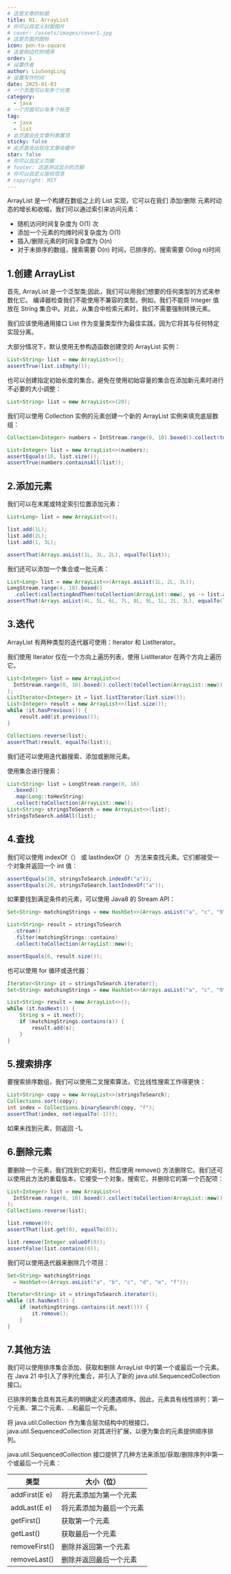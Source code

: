 ```yaml
---
# 这是文章的标题
title: 01. ArrayList
# 你可以自定义封面图片
# cover: /assets/images/cover1.jpg
# 这是页面的图标
icon: pen-to-square
# 这是侧边栏的顺序
order: 1
# 设置作者
author: LiuSongLing
# 设置写作时间
date: 2025-01-03
# 一个页面可以有多个分类
category:
  - java
# 一个页面可以有多个标签
tag:
  - java
  - list
# 此页面会在文章列表置顶
sticky: false
# 此页面会出现在文章收藏中
star: false
# 你可以自定义页脚
# footer: 这是测试显示的页脚
# 你可以自定义版权信息
# copyright: MIT
---
```


ArrayList 是一个构建在数组之上的 List 实现，它可以在我们 添加/删除 元素时动态的增长和收缩，我们可以通过索引来访问元素：

- 随机访问时间复杂度为 O(1) 次
- 添加一个元素的均摊时间复杂度为 O(1)
- 插入/删除元素的时间复杂度为 O(n)
- 对于未排序的数组，搜索需要 O(n) 时间，已排序的，搜索需要 O(log n)时间

<!-- more -->

## 1.创建 ArrayList

首先, ArrayList<E> 是一个泛型类;因此，我们可以用我们想要的任何类型的方式来参数化它。
编译器检查我们不能使用不兼容的类型。例如，我们不能将 Integer 值放在 String 集合中。对此，从集合中检索元素时，我们不需要强制转换元素。

我们应该使用通用接口 List<E> 作为变量类型作为最佳实践，因为它将其与任何特定实现分离。

大部分情况下，默认使用无参构造函数创建空的 ArrayList 实例：

```java
List<String> list = new ArrayList<>();
assertTrue(list.isEmpty());
```

也可以创建指定初始长度的集合，避免在使用初始容量的集合在添加新元素时进行不必要的大小调整：

```java
List<String> list = new ArrayList<>(20);
```

我们可以使用 Collection 实例的元素创建一个新的 ArrayList 实例来填充底层数组：

```java
Collection<Integer> numbers = IntStream.range(0, 10).boxed().collect(toSet());

List<Integer> list = new ArrayList<>(numbers);
assertEquals(10, list.size());
assertTrue(numbers.containsAll(list));
```

## 2.添加元素

我们可以在末尾或特定索引位置添加元素：

```java
List<Long> list = new ArrayList<>();

list.add(1L);
list.add(2L);
list.add(1, 3L);

assertThat(Arrays.asList(1L, 3L, 2L), equalTo(list));
```

我们还可以添加一个集合或一批元素：

```java
List<Long> list = new ArrayList<>(Arrays.asList(1L, 2L, 3L));
LongStream.range(4, 10).boxed()
  .collect(collectingAndThen(toCollection(ArrayList::new), ys -> list.addAll(0, ys)));
assertThat(Arrays.asList(4L, 5L, 6L, 7L, 8L, 9L, 1L, 2L, 3L), equalTo(list));
```

## 3.迭代

ArrayList 有两种类型的迭代器可使用：Iterator 和 ListIterator。

我们使用 Iterator 仅在一个方向上遍历列表，使用 ListIterator 在两个方向上遍历它。

```java
List<Integer> list = new ArrayList<>(
  IntStream.range(0, 10).boxed().collect(toCollection(ArrayList::new))
);
ListIterator<Integer> it = list.listIterator(list.size());
List<Integer> result = new ArrayList<>(list.size());
while (it.hasPrevious()) {
    result.add(it.previous());
}

Collections.reverse(list);
assertThat(result, equalTo(list));
```

我们还可以使用迭代器搜索、添加或删除元素。

使用集合进行搜索：

```java
List<String> list = LongStream.range(0, 16)
  .boxed()
  .map(Long::toHexString)
  .collect(toCollection(ArrayList::new));
List<String> stringsToSearch = new ArrayList<>(list);
stringsToSearch.addAll(list);
```

## 4.查找

我们可以使用 indexOf（） 或 lastIndexOf（） 方法来查找元素。它们都接受一个对象并返回一个 int 值：

```java
assertEquals(10, stringsToSearch.indexOf("a"));
assertEquals(26, stringsToSearch.lastIndexOf("a"));
```

如果要找到满足条件的元素，可以使用 Java8 的 Stream API：

```java
Set<String> matchingStrings = new HashSet<>(Arrays.asList("a", "c", "9"));

List<String> result = stringsToSearch
  .stream()
  .filter(matchingStrings::contains)
  .collect(toCollection(ArrayList::new));

assertEquals(6, result.size());
```

也可以使用 for 循环或迭代器：

```java
Iterator<String> it = stringsToSearch.iterator();
Set<String> matchingStrings = new HashSet<>(Arrays.asList("a", "c", "9"));

List<String> result = new ArrayList<>();
while (it.hasNext()) {
    String s = it.next();
    if (matchingStrings.contains(s)) {
        result.add(s);
    }
}
```

## 5.搜索排序

要搜索排序数组，我们可以使用二叉搜索算法，它比线性搜索工作得更快：

```java
List<String> copy = new ArrayList<>(stringsToSearch);
Collections.sort(copy);
int index = Collections.binarySearch(copy, "f");
assertThat(index, not(equalTo(-1)));
```

如果未找到元素，则返回 -1。

## 6.删除元素

要删除一个元素，我们找到它的索引，然后使用 remove() 方法删除它。我们还可以使用此方法的重载版本，它接受一个对象，搜索它，并删除它的第一个匹配项：

```java
List<Integer> list = new ArrayList<>(
  IntStream.range(0, 10).boxed().collect(toCollection(ArrayList::new))
);
Collections.reverse(list);

list.remove(0);
assertThat(list.get(0), equalTo(8));

list.remove(Integer.valueOf(0));
assertFalse(list.contains(0));
```

我们可以使用迭代器来删除几个项目：

```java
Set<String> matchingStrings
  = HashSet<>(Arrays.asList("a", "b", "c", "d", "e", "f"));

Iterator<String> it = stringsToSearch.iterator();
while (it.hasNext()) {
    if (matchingStrings.contains(it.next())) {
        it.remove();
    }
}
```

## 7.其他方法

我们可以使用排序集合添加、获取和删除 ArrayList 中的第一个或最后一个元素。在 Java 21 中引入了序列化集合，并引入了新的 java.util.SequencedCollection<E> 接口。

已排序的集合具有其元素的明确定义的遭遇顺序。因此，元素具有线性排列：第一个元素、第二个元素、...和最后一个元素。

将 java.util.Collection<E> 作为集合层次结构中的根接口，java.util.SequencedCollection<E> 对其进行扩展，以便为集合的元素提供顺序排列。

java.util.SequencedCollection<E> 接口提供了几种方法来添加/获取/删除序列中第一个或最后一个元素：

| 类型          | 大小（位）               |
| ------------- | ------------------------ |
| addFirst(E e) | 将元素添加为第一个元素   |
| addLast(E e)  | 将元素添加为最后一个元素 |
| getFirst()    | 获取第一个元素           |
| getLast()     | 获取最后一个元素         |
| removeFirst() | 删除并返回第一个元素     |
| removeLast()  | 删除并返回最后一个元素   |
